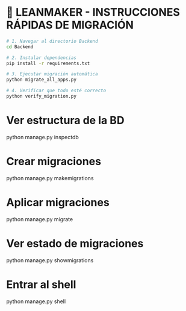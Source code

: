 # 🚀 LEANMAKER - INSTRUCCIONES RÁPIDAS DE MIGRACIÓN

```bash
# 1. Navegar al directorio Backend
cd Backend

# 2. Instalar dependencias
pip install -r requirements.txt

# 3. Ejecutar migración automática
python migrate_all_apps.py

# 4. Verificar que todo esté correcto
python verify_migration.py
```

# Ver estructura de la BD
python manage.py inspectdb

# Crear migraciones
python manage.py makemigrations

# Aplicar migraciones
python manage.py migrate

# Ver estado de migraciones
python manage.py showmigrations

# Entrar al shell
python manage.py shell



